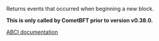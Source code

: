 Returns events that occurred when beginning a new block.

**This is only called by CometBFT prior to version v0.38.0.**

[ABCI documentation](https://docs.cometbft.com/v0.37/spec/abci/abci++_methods#beginblock)
